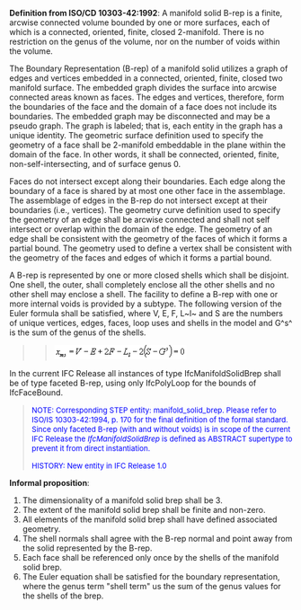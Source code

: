 ﻿**Definition from ISO/CD 10303-42:1992**: A manifold solid B-rep is a finite, arcwise connected volume bounded by one or more surfaces, each of which is a connected, oriented, finite, closed 2-manifold. There is no restriction on the genus of the volume, nor on the number of voids within the volume.

The Boundary Representation (B-rep) of a manifold solid utilizes a graph of edges and vertices embedded in a connected, oriented, finite, closed two manifold surface. The embedded graph divides the surface into arcwise connected areas known as faces. The edges and vertices, therefore, form the boundaries of the face and the domain of a face does not include its boundaries. The embedded graph may be disconnected and may be a pseudo graph. The graph is labeled; that is, each entity in the graph has a unique identity. The geometric surface definition used to specify the geometry of a face shall be 2-manifold embeddable in the plane within the domain of the face. In other words, it shall be connected, oriented, finite, non-self-intersecting, and of surface genus 0.

Faces do not intersect except along their boundaries. Each edge along the boundary of a face is shared by at most one other face in the assemblage. The assemblage of edges in the B-rep do not intersect except at their boundaries (i.e., vertices). The geometry curve definition used to specify the geometry of an edge shall be arcwise connected and shall not self intersect or overlap within the domain of the edge. The geometry of an edge shall be consistent with the geometry of the faces of which it forms a partial bound. The geometry used to define a vertex shall be consistent with the geometry of the faces and edges of which it forms a partial bound.

A B-rep is represented by one or more closed shells which shall be disjoint. One shell, the outer, shall completely enclose all the other shells and no other shell may enclose a shell. The facility to define a B-rep with one or more internal voids is provided by a subtype. The following version of the Euler formula shall be satisfied, where V, E, F, L~l~ and S are the numbers of unique vertices, edges, faces, loop uses and shells in the model and G^s^ is the sum of the genus of the shells.

> 
>> ![Image](../../../../../../figures/ifcmanifoldsolidbrep-math1.gif)
>>


> 
In the current IFC Release all instances of type IfcManifoldSolidBrep shall be of type faceted B-rep, using only IfcPolyLoop for the bounds of IfcFaceBound.

> <font color="#0000FF" size="-1">NOTE: Corresponding STEP entity:
		  manifold_solid_brep. Please refer to ISO/IS 10303-42:1994, p. 170 for the final
		  definition of the formal standard. Since only faceted B-rep (with and without
		  voids) is in scope of the current IFC Release the <i>IfcManifoldSolidBrep</i>
		  is defined as ABSTRACT supertype to prevent it from direct instantiation.
		  </font>
> 
> <font color="#0000FF" size="-1">HISTORY: New entity in IFC Release 1.0
		  </font>
>

**Informal proposition**:

1. The dimensionality of a manifold solid brep shall be 3.
2. The extent of the manifold solid brep shall be finite and non-zero.
3. All elements of the manifold solid brep shall have defined associated geometry.
4. The shell normals shall agree with the B-rep normal and point away from the solid represented by the B-rep.
5. Each face shall be referenced only once by the shells of the manifold solid brep.
6. The Euler equation shall be satisfied for the boundary representation, where the genus term "shell term" us the sum of the genus values for the shells of the brep.